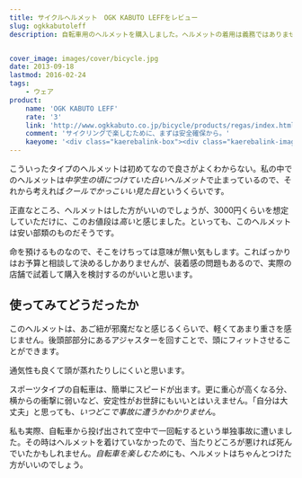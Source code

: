 ```yaml
---
title: サイクルヘルメット　OGK KABUTO LEFFをレビュー
slug: ogkkabutoleff
description: 自転車用のヘルメットを購入しました。ヘルメットの着用は義務ではありませんが、スポーツ用の自転車だと、スピードが簡単に出るので、万が一事故に遭った時が大変です。自転車を楽しむためにもヘルメットは着用した方がいいでしょう。


cover_image: images/cover/bicycle.jpg
date: 2013-09-18
lastmod: 2016-02-24
tags: 
    - ウェア
product:
    name: 'OGK KABUTO LEFF'
    rate: '3'
    link: 'http://www.ogkkabuto.co.jp/bicycle/products/regas/index.html#a-leff'
    comment: 'サイクリングで楽しむために、まずは安全確保から。'
    kaeyome: '<div class="kaerebalink-box"><div class="kaerebalink-image"><a href="http://www.amazon.co.jp/exec/obidos/ASIN/B00B2F4H9C/illusionspace-22/ref=nosim/" rel="nofollow" target="_blank"><img src="http://ecx.images-amazon.com/images/I/51bg7uIj2wL._SL160_.jpg" style="border: none;" /></a></div><div class="kaerebalink-info"><div class="kaerebalink-name"><a href="http://www.amazon.co.jp/exec/obidos/ASIN/B00B2F4H9C/illusionspace-22/ref=nosim/" rel="nofollow" target="_blank">OGK KABUTO(オージーケーカブト) LEFF [レフ] アクティブレッド M/L</a><div class="kaerebalink-powered-date">posted with <a href="http://kaereba.com" rel="nofollow" target="_blank">カエレバ</a></div></div><div class="kaerebalink-detail"> OGK KABUTO(オージーケーカブト)     </div><div class="kaerebalink-link1"><div class="shoplinkamazon"><a href="http://www.amazon.co.jp/gp/search?keywords=OGK%20KABUTO%20LEFF&__mk_ja_JP=%83J%83%5E%83J%83i&tag=illusionspace-22" rel="nofollow" target="_blank" title="アマゾン" >Amazonで購入</a></div><div class="shoplinkrakuten"><a href="http://hb.afl.rakuten.co.jp/hgc/0e95387f.f2aef20d.0e953880.25e412bd/?pc=http%3A%2F%2Fsearch.rakuten.co.jp%2Fsearch%2Fmall%2FOGK%2520KABUTO%2520LEFF%2F-%2Ff.1-p.1-s.1-sf.0-st.A-v.2%3Fx%3D0%26scid%3Daf_ich_link_urltxt%26m%3Dhttp%3A%2F%2Fm.rakuten.co.jp%2F" rel="nofollow" target="_blank" title="楽天市場" >楽天市場で購入</a></div></div></div><div class="booklink-footer" style="clear: left"></div></div>'
---
```


こういったタイプのヘルメットは初めてなので良さがよくわからない。私の中でのヘルメットは<em>中学生の頃につけていた白いヘルメット</em>で止まっているので、それから考えれば<em>クールでかっこいい見た目</em>というくらいです。

正直なところ、ヘルメットはした方がいいのでしょうが、3000円くらいを想定していただけに、このお値段は<em>高い</em>と感じました。といっても、このヘルメットは安い部類のものだそうです。

命を預けるものなので、そこをけちっては意味が無い気もします。こればっかりはお予算と相談して決めるしかありませんが、装着感の問題もあるので、実際の店舗で試着して購入を検討するのがいいと思います。


## 使ってみてどうだったか


このヘルメットは、あご紐が邪魔だなと感じるくらいで、軽くてあまり重さを感じません。後頭部部分にあるアジャスターを回すことで、頭にフィットさせることができます。

通気性も良くて頭が蒸れたりしにくいと思います。

スポーツタイプの自転車は、簡単にスピードが出ます。更に重心が高くなる分、横からの衝撃に弱いなど、安定性がお世辞にもいいとはいえません。「自分は大丈夫」と思っても、<em>いつどこで事故に遭うかわかりません</em>。

私も実際、自転車から投げ出されて空中で一回転するという単独事故に遭いました。その時はヘルメットを着けていなかったので、当たりどころが悪ければ死んでいたかもしれません。<em>自転車を楽しむため</em>にも、ヘルメットはちゃんとつけた方がいいのでしょう。


  
